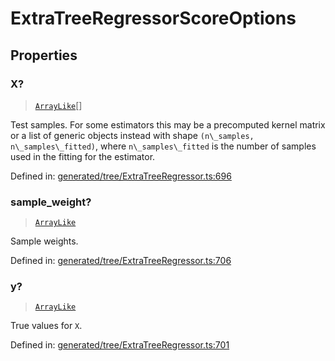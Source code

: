 # ExtraTreeRegressorScoreOptions

## Properties

### X?

> [`ArrayLike`](../types/ArrayLike.md)[]

Test samples. For some estimators this may be a precomputed kernel matrix or a list of generic objects instead with shape `(n\_samples, n\_samples\_fitted)`, where `n\_samples\_fitted` is the number of samples used in the fitting for the estimator.

Defined in:  [generated/tree/ExtraTreeRegressor.ts:696](https://github.com/transitive-bullshit/scikit-learn-ts/blob/b59c1ff/packages/sklearn/src/generated/tree/ExtraTreeRegressor.ts#L696)

### sample\_weight?

> [`ArrayLike`](../types/ArrayLike.md)

Sample weights.

Defined in:  [generated/tree/ExtraTreeRegressor.ts:706](https://github.com/transitive-bullshit/scikit-learn-ts/blob/b59c1ff/packages/sklearn/src/generated/tree/ExtraTreeRegressor.ts#L706)

### y?

> [`ArrayLike`](../types/ArrayLike.md)

True values for `X`.

Defined in:  [generated/tree/ExtraTreeRegressor.ts:701](https://github.com/transitive-bullshit/scikit-learn-ts/blob/b59c1ff/packages/sklearn/src/generated/tree/ExtraTreeRegressor.ts#L701)
